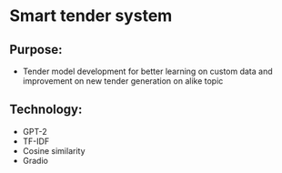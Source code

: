 # Smart tender system

## Purpose:
- Tender model development for better learning on custom data and improvement on new tender generation on alike topic

## Technology:
- GPT-2
- TF-IDF
- Cosine similarity
- Gradio

